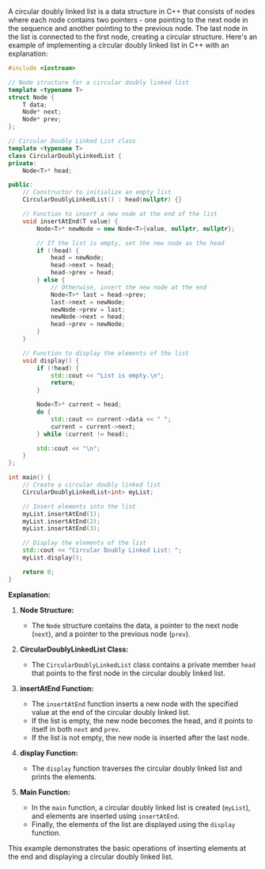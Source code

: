 A circular doubly linked list is a data structure in C++ that consists of nodes where each node contains two pointers - one pointing to the next node in the sequence and another pointing to the previous node. The last node in the list is connected to the first node, creating a circular structure. Here's an example of implementing a circular doubly linked list in C++ with an explanation:

```cpp
#include <iostream>

// Node structure for a circular doubly linked list
template <typename T>
struct Node {
    T data;
    Node* next;
    Node* prev;
};

// Circular Doubly Linked List class
template <typename T>
class CircularDoublyLinkedList {
private:
    Node<T>* head;

public:
    // Constructor to initialize an empty list
    CircularDoublyLinkedList() : head(nullptr) {}

    // Function to insert a new node at the end of the list
    void insertAtEnd(T value) {
        Node<T>* newNode = new Node<T>{value, nullptr, nullptr};

        // If the list is empty, set the new node as the head
        if (!head) {
            head = newNode;
            head->next = head;
            head->prev = head;
        } else {
            // Otherwise, insert the new node at the end
            Node<T>* last = head->prev;
            last->next = newNode;
            newNode->prev = last;
            newNode->next = head;
            head->prev = newNode;
        }
    }

    // Function to display the elements of the list
    void display() {
        if (!head) {
            std::cout << "List is empty.\n";
            return;
        }

        Node<T>* current = head;
        do {
            std::cout << current->data << " ";
            current = current->next;
        } while (current != head);

        std::cout << "\n";
    }
};

int main() {
    // Create a circular doubly linked list
    CircularDoublyLinkedList<int> myList;

    // Insert elements into the list
    myList.insertAtEnd(1);
    myList.insertAtEnd(2);
    myList.insertAtEnd(3);

    // Display the elements of the list
    std::cout << "Circular Doubly Linked List: ";
    myList.display();

    return 0;
}
```

**Explanation:**

1. **Node Structure:**
   - The `Node` structure contains the data, a pointer to the next node (`next`), and a pointer to the previous node (`prev`).

2. **CircularDoublyLinkedList Class:**
   - The `CircularDoublyLinkedList` class contains a private member `head` that points to the first node in the circular doubly linked list.

3. **insertAtEnd Function:**
   - The `insertAtEnd` function inserts a new node with the specified value at the end of the circular doubly linked list.
   - If the list is empty, the new node becomes the head, and it points to itself in both `next` and `prev`.
   - If the list is not empty, the new node is inserted after the last node.

4. **display Function:**
   - The `display` function traverses the circular doubly linked list and prints the elements.

5. **Main Function:**
   - In the `main` function, a circular doubly linked list is created (`myList`), and elements are inserted using `insertAtEnd`.
   - Finally, the elements of the list are displayed using the `display` function.

This example demonstrates the basic operations of inserting elements at the end and displaying a circular doubly linked list.